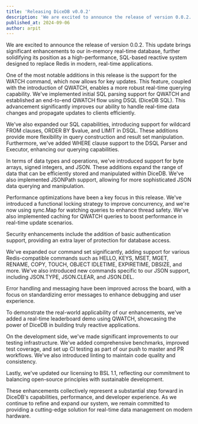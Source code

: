 ```yaml
---
title: 'Releasing DiceDB v0.0.2'
description: 'We are excited to announce the release of version 0.0.2. This update brings significant enhancements to our in-memory real-time database, further solidifying its position as a high-performance, SQL-based reactive system designed to replace Redis in modern, real-time applications.'
published_at: 2024-09-06
author: arpit
---
```


We are excited to announce the release of version 0.0.2. This update brings significant enhancements to our in-memory real-time database, further solidifying its position as a high-performance, SQL-based reactive system designed to replace Redis in modern, real-time applications.

One of the most notable additions in this release is the support for the WATCH command, which now allows for key updates. This feature, coupled with the introduction of QWATCH, enables a more robust real-time querying capability. We've implemented initial SQL parsing support for QWATCH and established an end-to-end QWATCH flow using DSQL (DiceDB SQL). This advancement significantly improves our ability to handle real-time data changes and propagate updates to clients efficiently.

We've also expanded our SQL capabilities, introducing support for wildcard FROM clauses, ORDER BY $value, and LIMIT in DSQL. These additions provide more flexibility in query construction and result set manipulation. Furthermore, we've added WHERE clause support to the DSQL Parser and Executor, enhancing our querying capabilities.

In terms of data types and operations, we've introduced support for byte arrays, signed integers, and JSON. These additions expand the range of data that can be efficiently stored and manipulated within DiceDB. We've also implemented JSONPath support, allowing for more sophisticated JSON data querying and manipulation.

Performance optimizations have been a key focus in this release. We've introduced a functional locking strategy to improve concurrency, and we're now using sync.Map for watching queries to enhance thread safety. We've also implemented caching for QWATCH queries to boost performance in real-time update scenarios.

Security enhancements include the addition of basic authentication support, providing an extra layer of protection for database access.

We've expanded our command set significantly, adding support for various Redis-compatible commands such as HELLO, KEYS, MSET, MGET, RENAME, COPY, TOUCH, OBJECT IDLETIME, EXPIRETIME, DBSIZE, and more. We've also introduced new commands specific to our JSON support, including JSON.TYPE, JSON.CLEAR, and JSON.DEL.

Error handling and messaging have been improved across the board, with a focus on standardizing error messages to enhance debugging and user experience.

To demonstrate the real-world applicability of our enhancements, we've added a real-time leaderboard demo using QWATCH, showcasing the power of DiceDB in building truly reactive applications.

On the development side, we've made significant improvements to our testing infrastructure. We've added comprehensive benchmarks, improved test coverage, and set up CI testing as part of our push to master and PR workflows. We've also introduced linting to maintain code quality and consistency.

Lastly, we've updated our licensing to BSL 1.1, reflecting our commitment to balancing open-source principles with sustainable development.

These enhancements collectively represent a substantial step forward in DiceDB's capabilities, performance, and developer experience. As we continue to refine and expand our system, we remain committed to providing a cutting-edge solution for real-time data management on modern hardware.
